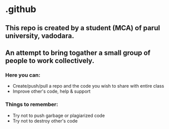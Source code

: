 # .github

## This repo is created by a student (MCA) of parul university, vadodara.
## An attempt to bring togather a small group of people to work collectively.

### Here you can:
  - Create/push/pull a repo and the code you wish to share with entire class
  - Improve other's code, help & support

### Things to remember:
  - Try not to push garbage or plagiarized code
  - Try not to destroy other's code
